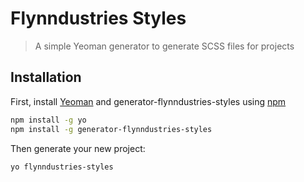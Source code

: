 # Flynndustries Styles
> A simple Yeoman generator to generate SCSS files for projects

## Installation

First, install [Yeoman](http://yeoman.io) and generator-flynndustries-styles using [npm](https://www.npmjs.com/)

```bash
npm install -g yo
npm install -g generator-flynndustries-styles
```

Then generate your new project:

```bash
yo flynndustries-styles
```